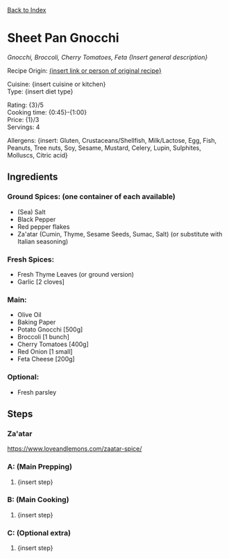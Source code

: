 [Back to Index](/index.md)

# Sheet Pan Gnocchi
*Gnocchi, Broccoli, Cherry Tomatoes, Feta*
*{Insert general description}*

Recipe Origin: [{insert link or person of original recipe}](https://www.loveandlemons.com/wprm_print/sheet-pan-gnocchi)

Cuisine: {insert cuisine or kitchen}  
Type: {insert diet type}  

Rating: {3}/5  
Cooking time: {0:45}-{1:00}  
Price: {1}/3  
Servings: 4  

Allergens: {insert: Gluten, Crustaceans/Shellfish, Milk/Lactose, Egg, Fish, Peanuts, Tree nuts, Soy, Sesame, Mustard, Celery, Lupin, Sulphites, Molluscs, Citric acid}

## Ingredients
### Ground Spices: (one container of each available)
- (Sea) Salt
- Black Pepper
- Red pepper flakes
- Za'atar (Cumin, Thyme, Sesame Seeds, Sumac, Salt) (or substitute with Italian seasoning)

### Fresh Spices:
- Fresh Thyme Leaves (or ground version)
- Garlic [2 cloves]

### Main:
- Olive Oil
- Baking Paper
- Potato Gnocchi [500g]
- Broccoli [1 bunch]
- Cherry Tomatoes [400g]
- Red Onion [1 small]
- Feta Cheese [200g]

### Optional:
- Fresh parsley

## Steps

### Za'atar 
https://www.loveandlemons.com/zaatar-spice/


### A: (Main Prepping)
1. {insert step}


### B: (Main Cooking)
1. {insert step}

### C: (Optional extra)
1. {insert step}